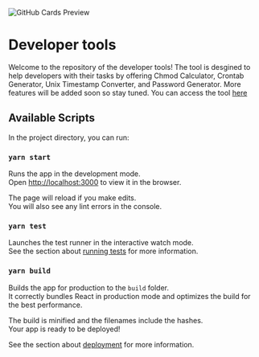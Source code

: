 ![GitHub Cards Preview](https://github.com/omargeo/developer-tools/blob/main/src/assets/images/dt-cover.png)
# Developer tools
Welcome to the repository of the developer tools!
The tool is desgined to help developers with their tasks by offering Chmod Calculator, Crontab Generator, Unix Timestamp Converter, and Password Generator. More features will be added soon so stay tuned.
You can access the tool [here](https://omargeo.github.io/developer-tools/)
     
## Available Scripts    
 
In the project directory, you can run:

### `yarn start`

Runs the app in the development mode.<br />
Open [http://localhost:3000](http://localhost:3000) to view it in the browser.

The page will reload if you make edits.<br />
You will also see any lint errors in the console.

### `yarn test`

Launches the test runner in the interactive watch mode.<br />
See the section about [running tests](https://facebook.github.io/create-react-app/docs/running-tests) for more information.

### `yarn build`

Builds the app for production to the `build` folder.<br />
It correctly bundles React in production mode and optimizes the build for the best performance.

The build is minified and the filenames include the hashes.<br />
Your app is ready to be deployed!

See the section about [deployment](https://facebook.github.io/create-react-app/docs/deployment) for more information.
